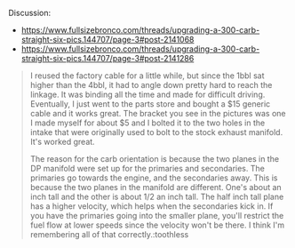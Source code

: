 Discussion:
- https://www.fullsizebronco.com/threads/upgrading-a-300-carb-straight-six-pics.144707/page-3#post-2141068
- https://www.fullsizebronco.com/threads/upgrading-a-300-carb-straight-six-pics.144707/page-3#post-2141286

>I reused the factory cable for a little while, but since the 1bbl sat higher than the 4bbl, it had to angle down pretty hard to reach the linkage. It was binding all the time and made for difficult driving. Eventually, I just went to the parts store and bought a $15 generic cable and it works great. The bracket you see in the pictures was one I made myself for about $5 and I bolted it to the two holes in the intake that were originally used to bolt to the stock exhaust manifold. It's worked great.
>
>The reason for the carb orientation is because the two planes in the DP manifold were set up for the primaries and secondaries. The primaries go towards the engine, and the secondaries away. This is because the two planes in the manifold are different. One's about an inch tall and the other is about 1/2 an inch tall. The half inch tall plane has a higher velocity, which helps when the secondaries kick in. If you have the primaries going into the smaller plane, you'll restrict the fuel flow at lower speeds since the velocity won't be there. I think I'm remembering all of that correctly.:toothless
